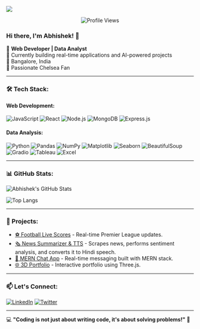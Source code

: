 ![](https://trisya.com/myimg/child/Website%20Design.gif)
<p align="center">
  <img src="https://komarev.com/ghpvc/?username=Abhishek17-10&label=Profile%20Views&color=blue&style=flat" alt="Profile Views" />
</p>

### Hi there, I'm Abhishek! 👋

🚀 **Web Developer | Data Analyst**  
🔭 Currently building real-time applications and AI-powered projects  
📍 Bangalore, India  
💙 Passionate Chelsea Fan  

---

### 🛠 Tech Stack:

#### Web Development:
![JavaScript](https://img.shields.io/badge/-JavaScript-F7DF1E?style=flat&logo=javascript&logoColor=black) 
![React](https://img.shields.io/badge/-React-61DAFB?style=flat&logo=react&logoColor=black)
![Node.js](https://img.shields.io/badge/-Node.js-339933?style=flat&logo=node.js&logoColor=white)
![MongoDB](https://img.shields.io/badge/-MongoDB-47A248?style=flat&logo=mongodb&logoColor=white)
![Express.js](https://img.shields.io/badge/-Express.js-000000?style=flat&logo=express&logoColor=white)

#### Data Analysis:
![Python](https://img.shields.io/badge/-Python-3776AB?style=flat&logo=python&logoColor=white)
![Pandas](https://img.shields.io/badge/-Pandas-150458?style=flat&logo=pandas&logoColor=white)
![NumPy](https://img.shields.io/badge/-NumPy-013243?style=flat&logo=numpy&logoColor=white)
![Matplotlib](https://img.shields.io/badge/-Matplotlib-11557C?style=flat&logo=matplotlib&logoColor=white)
![Seaborn](https://img.shields.io/badge/-Seaborn-008080?style=flat&logo=seaborn&logoColor=white)
![BeautifulSoup](https://img.shields.io/badge/-BeautifulSoup-8A2BE2?style=flat)
![Gradio](https://img.shields.io/badge/-Gradio-FF6F00?style=flat)
![Tableau](https://img.shields.io/badge/-Tableau-E97627?style=flat&logo=tableau&logoColor=white)
![Excel](https://img.shields.io/badge/-Excel-217346?style=flat&logo=microsoft-excel&logoColor=white)

---

### 📊 GitHub Stats:

![Abhishek's GitHub Stats](https://github-readme-stats.vercel.app/api?username=Abhishek17-10&show_icons=true&theme=radical)

![Top Langs](https://github-readme-stats.vercel.app/api/top-langs/?username=Abhishek17-10&layout=compact&theme=radical)

---

### 🚀 Projects:
- [⚽ Football Live Scores](https://github.com/Abhishek17-10/football-live-scores) - Real-time Premier League updates.
- [🗞️ News Summarizer & TTS](https://github.com/Abhishek17-10/news-summarizer) - Scrapes news, performs sentiment analysis, and converts it to Hindi speech.
- [💬 MERN Chat App](https://github.com/Abhishek17-10/mern-messenger) - Real-time messaging built with MERN stack.
- [🌐 3D Portfolio](https://github.com/Abhishek17-10/3d-portfolio) - Interactive portfolio using Three.js.

---

### 📫 Let's Connect:
[![LinkedIn](https://img.shields.io/badge/-LinkedIn-0077B5?style=flat&logo=linkedin&logoColor=white)](https://linkedin.com/in/abhishek17-10) 
[![Twitter](https://img.shields.io/badge/-Twitter-1DA1F2?style=flat&logo=twitter&logoColor=white)](https://twitter.com/abhishek17_10)

---

💻 **"Coding is not just about writing code, it's about solving problems!"** 🚀


 


